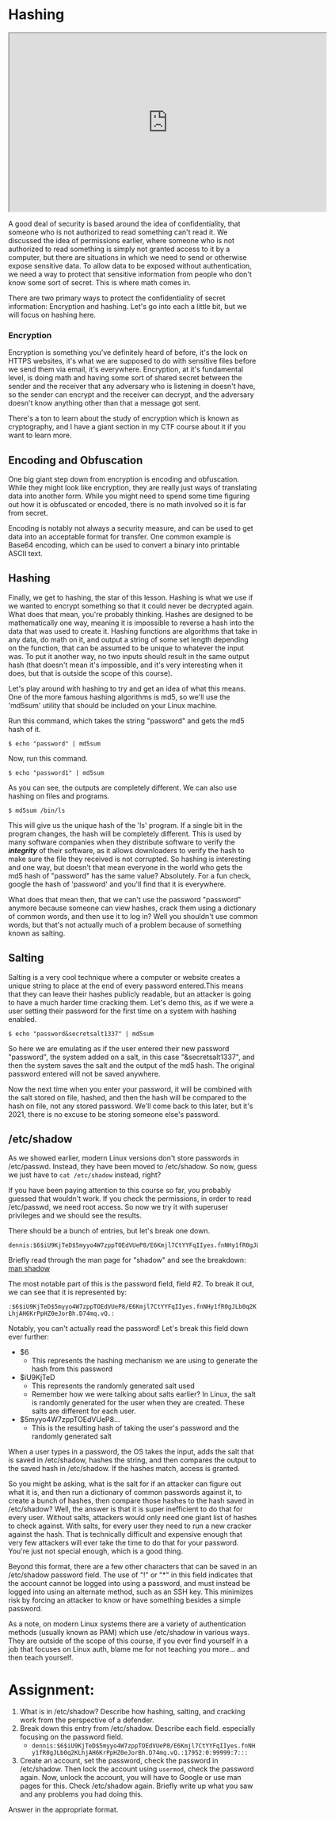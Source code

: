 # Hashing

<iframe allowfullscreen height="360" src="https://www.youtube.com/embed/4dj2Nh7GgH0?wmode=opaque" width="640"></iframe>  

A good deal of security is based around the idea of confidentiality,
that someone who is not authorized to read something can't read it. We
discussed the idea of permissions earlier, where someone who is not
authorized to read something is simply not granted access to it by a
computer, but there are situations in which we need to send or otherwise
expose sensitive data. To allow data to be exposed without
authentication, we need a way to protect that sensitive information from
people who don't know some sort of secret. This is where math comes in.

There are two primary ways to protect the confidentiality of secret
information: Encryption and hashing. Let's go into each a little bit,
but we will focus on hashing here.

### Encryption

Encryption is something you've definitely heard of before, it's the lock
on HTTPS websites, it's what we are supposed to do with sensitive files
before we send them via email, it's everywhere. Encryption, at it's
fundamental level, is doing math and having some sort of shared secret
between the sender and the receiver that any adversary who is listening
in doesn't have, so the sender can encrypt and the receiver can decrypt,
and the adversary doesn't know anything other than that a message got
sent.

There's a ton to learn about the study of encryption which is known as
cryptography, and I have a giant section in my CTF course about it if
you want to learn more.

## Encoding and Obfuscation

One big giant step down from encryption is encoding and obfuscation.
While they might look like encryption, they are really just ways of
translating data into another form. While you might need to spend some
time figuring out how it is obfuscated or encoded, there is no math
involved so it is far from secret.

Encoding is notably not always a security measure, and can be used to
get data into an acceptable format for transfer. One common example is
Base64 encoding, which can be used to convert a binary into printable
ASCII text.

## Hashing

Finally, we get to hashing, the star of this lesson. Hashing is what we
use if we wanted to encrypt something so that it could never be
decrypted again. What does that mean, you're probably thinking. Hashes
are designed to be mathematically one way, meaning it is impossible to
reverse a hash into the data that was used to create it. Hashing
functions are algorithms that take in any data, do math on it, and
output a string of some set length depending on the function, that can
be assumed to be unique to whatever the input was. To put it another
way, no two inputs should result in the same output hash (that doesn't
mean it's impossible, and it's very interesting when it does, but that
is outside the scope of this course).

Let's play around with hashing to try and get an idea of what this
means. One of the more famous hashing algorithms is md5, so we'll use
the 'md5sum' utility that should be included on your Linux machine.

Run this command, which takes the string "password" and gets the md5
hash of it.

    $ echo "password" | md5sum

Now, run this command.

    $ echo "password1" | md5sum 

As you can see, the outputs are completely different. We can also use
hashing on files and programs.

    $ md5sum /bin/ls

This will give us the unique hash of the 'ls' program. If a single bit
in the program changes, the hash will be completely different. This is
used by many software companies when they distribute software to verify
the ***integrity*** of their software, as it allows downloaders to
verify the hash to make sure the file they received is not corrupted. So
hashing is interesting and one way, but doesn't that mean everyone in
the world who gets the md5 hash of "password" has the same value?
Absolutely. For a fun check, google the hash of 'password' and you'll
find that it is everywhere.

What does that mean then, that we can't use the password "password"
anymore because someone can view hashes, crack them using a dictionary
of common words, and then use it to log in? Well you shouldn't use
common words, but that's not actually much of a problem because of
something known as salting.

## Salting

Salting is a very cool technique where a computer or website creates a
unique string to place at the end of every password entered.This means
that they can leave their hashes publicly readable, but an attacker is
going to have a much harder time cracking them. Let's demo this, as if
we were a user setting their password for the first time on a system
with hashing enabled.

    $ echo "password&secretsalt1337" | md5sum

So here we are emulating as if the user entered their new password
"password", the system added on a salt, in this case "&secretsalt1337",
and then the system saves the salt and the output of the md5 hash. The
original password entered will not be saved anywhere.

Now the next time when you enter your password, it will be combined with
the salt stored on file, hashed, and then the hash will be compared to
the hash on file, not any stored password. We'll come back to this
later, but it's 2021, there is no excuse to be storing someone else's
password.

## /etc/shadow

As we showed earlier, modern Linux versions don't store passwords in
/etc/passwd. Instead, they have been moved to /etc/shadow. So now, guess
we just have to `cat /etc/shadow` instead, right?

If you have been paying attention to this course so far, you probably
guessed that wouldn't work. If you check the permissions, in order to
read /etc/passwd, we need root access. So now we try it with superuser
privileges and we should see the results.

There should be a bunch of entries, but let's break one down.

    dennis:$6$iU9KjTeD$5myyo4W7zppTOEdVUeP8/E6Kmjl7CtYYFqIIyes.fnNHy1fR0gJLb0q2KLhjAH6KrPpHZ0eJorBh.D74mq.vQ.:17952:0:99999:7:::

Briefly read through the man page for "shadow" and see the breakdown:
<a href="https://linux.die.net/man/5/shadow" rel="noopener"
target="_blank">man shadow</a>

The most notable part of this is the password field, field \#2. To break
it out, we can see that it is represented by:

`:$6$iU9KjTeD$5myyo4W7zppTOEdVUeP8/E6Kmjl7CtYYFqIIyes.fnNHy1fR0gJLb0q2KLhjAH6KrPpHZ0eJorBh.D74mq.vQ.:`

Notably, you can't actually read the password! Let's break this field
down ever further:

-   $6
    -   This represents the hashing mechanism we are using to generate
        the hash from this password
-   $iU9KjTeD
    -   This represents the randomly generated salt used
    -   Remember how we were talking about salts earlier? In Linux, the
        salt is randomly generated for the user when they are created.
        These salts are different for each user.
-   $5myyo4W7zppTOEdVUeP8...
    -   This is the resulting hash of taking the user's password and the
        randomly generated salt

When a user types in a password, the OS takes the input, adds the salt
that is saved in /etc/shadow, hashes the string, and then compares the
output to the saved hash in /etc/shadow. If the hashes match, access is
granted.

So you might be asking, what is the salt for if an attacker can figure
out what it is, and then run a dictionary of common passwords against
it, to create a bunch of hashes, then compare those hashes to the hash
saved in /etc/shadow? Well, the answer is that it is super inefficient
to do that for every user. Without salts, attackers would only need one
giant list of hashes to check against. With salts, for every user they
need to run a new cracker against the hash. That is technically
difficult and expensive enough that very few attackers will ever take
the time to do that for your password. You're just not special enough,
which is a good thing.

Beyond this format, there are a few other characters that can be saved
in an /etc/shadow password field. The use of "!" or "\*" in this field
indicates that the account cannot be logged into using a password, and
must instead be logged into using an alternate method, such as an SSH
key. This minimizes risk by forcing an attacker to know or have
something besides a simple password.

As a note, on modern Linux systems there are a variety of authentication
methods (usually known as PAM) which use /etc/shadow in various ways.
They are outside of the scope of this course, if you ever find yourself
in a job that focuses on Linux auth, blame me for not teaching you
more... and then teach yourself.

###  

# Assignment:

1.  What is in /etc/shadow? Describe how hashing, salting, and cracking
    work from the perspective of a defender.
2.  Break down this entry from /etc/shadow. Describe each field.
    especially focusing on the password field.
    -   `dennis:$6$iU9KjTeD$5myyo4W7zppTOEdVUeP8/E6Kmjl7CtYYFqIIyes.fnNHy1fR0gJLb0q2KLhjAH6KrPpHZ0eJorBh.D74mq.vQ.:17952:0:99999:7:::`
3.  Create an account, set the password, check the password in
    /etc/shadow. Then lock the account using `usermod`, check the
    password again. Now, unlock the account, you will have to Google or
    use man pages for this. Check /etc/shadow again. Briefly write up
    what you saw and any problems you had doing this.

Answer in the appropriate format.
